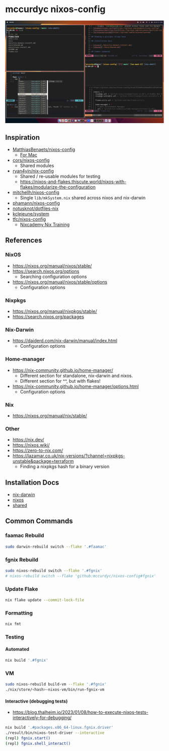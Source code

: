 # mccurdyc nixos-config

![](./docs/imgs/screenshot.png)

## Inspiration

- [MatthiasBenaets/nixos-config](https://github.com/MatthiasBenaets/nixos-config/tree/76eea152f56e1a8f4c908b65028e8aa2f7bafaaa)
    - [For Mac](https://github.com/MatthiasBenaets/nixos-config/blob/76eea152f56e1a8f4c908b65028e8aa2f7bafaaa/README.org#nix-darwin-installation-guide)
- [cors/nixos-config](https://github.com/cor/nixos-config/blob/3156d0ca560a8561187b0f4ab3cb25bbbb4ddc9f/flake.nix#L62)
    - Shared modules
- [ryan4yin/nix-config](https://github.com/ryan4yin/nix-config/tree/main)
    - Shared / re-usable modules for testing
    - https://nixos-and-flakes.thiscute.world/nixos-with-flakes/modularize-the-configuration
- [mitchellh/nixos-config](https://github.com/mitchellh/nixos-config)
    - Single `lib/mkSystem.nix` shared across nixos and nix-darwin
- [phamann/nixos-config](https://github.com/phamann/nixos-config)
- [notusknot/dotfiles-nix](https://github.com/notusknot/dotfiles-nix)
- [kclejeune/system](https://github.com/kclejeune/system)
- [tfc/nixos-config](https://github.com/tfc/nixos-configs/tree/main)
    - [Nixcademy Nix Training](https://nixcademy.com/)

## References

### NixOS

- https://nixos.org/manual/nixos/stable/
- https://search.nixos.org/options
    - Searching configuration options
- https://nixos.org/manual/nixos/stable/options
    - Configuration options

### Nixpkgs

- https://nixos.org/manual/nixpkgs/stable/
- https://search.nixos.org/packages

### Nix-Darwin

- https://daiderd.com/nix-darwin/manual/index.html
    - Configuration options

### Home-manager

- https://nix-community.github.io/home-manager/
    - Different section for standalone, nix-darwin and nixos.
    - Different section for ^^, but with flakes!
- https://nix-community.github.io/home-manager/options.html
    - Configuration options

###  Nix

- https://nixos.org/manual/nix/stable/

### Other

- https://nix.dev/
- https://nixos.wiki/
- https://zero-to-nix.com/
- https://lazamar.co.uk/nix-versions/?channel=nixpkgs-unstable&package=terraform
    - Finding a nixpkgs hash for a binary version

## Installation Docs

- [nix-darwin](./docs/nix-darwin-install.md)
- [nixos](./docs/nix-darwin-install.md)
- [shared](./docs/shared.md)

## Common Commands

### faamac Rebuild

```bash
sudo darwin-rebuild switch --flake '.#faamac'
```

### fgnix Rebuild

```bash
sudo nixos-rebuild switch --flake '.#fgnix'
# nixos-rebuild switch --flake 'github:mccurdyc/nixos-config#fgnix'
```

### Update Flake

```bash
nix flake update --commit-lock-file
```

### Formatting

```bash
nix fmt
```

### Testing

#### Automated

```bash
nix build '.#fgnix'
```

### VM

```bash
sudo nixos-rebuild build-vm --flake '.#fgnix'
./nix/store/<hash>-nixos-vm/bin/run-fgnix-vm
```

#### Interactive (debugging tests)

- https://blog.thalheim.io/2023/01/08/how-to-execute-nixos-tests-interactively-for-debugging/

```bash
nix build '.#packages.x86_64-linux.fgnix.driver'
./result/bin/nixos-test-driver --interactive
(repl) fgnix.start()
(repl) fgnix.shell_interact()
```
